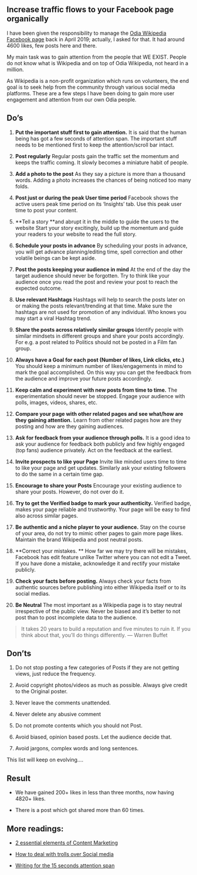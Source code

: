 ## Increase traffic flows to your Facebook page organically


I have been given the responsibility to manage the [Odia Wikipedia Facebook page](https://www.facebook.com/OdiaWiki/) back in April 2019; actually, I asked for that.
It had around 4600 likes, few posts here and there.

My main task was to gain attention from the people that WE EXIST. People do not know what is Wikipedia and on top of Odia Wikipedia, not heard in a million.

As Wikipedia is a non-profit organization which runs on volunteers, the end goal is to seek help from the community through various social media platforms. These are a few steps I have been doing to gain more user engagement and attention from our own Odia people.

## Do’s

1. **Put the important stuff first to gain attention.**
It is said that the human being has got a few seconds of attention span. The important stuff needs to be mentioned first to keep the attention/scroll bar intact.

1. **Post regularly**
Regular posts gain the traffic set the momentum and keeps the traffic coming. It slowly becomes a miniature habit of people.

1. **Add a photo to the post**
As they say a picture is more than a thousand words. Adding a photo increases the chances of being noticed too many folds.

1. **Post just or during the peak User time period**
Facebook shows the active users peak time period on its ‘Insights’ tab. Use this peak user time to post your content.

1. **Tell a story **and abrupt it in the middle to guide the users to the website
Start your story excitingly, build up the momentum and guide your readers to your website to read the full story.

1. **Schedule your posts in advance**
By scheduling your posts in advance, you will get advance planning/editing time, spell correction and other volatile beings can be kept aside.

1. **Post the posts keeping your audience in mind**
At the end of the day the target audience should never be forgotten. Try to think like your audience once you read the post and review your post to reach the expected outcome.

1. **Use relevant Hashtags**
Hashtags will help to search the posts later on or making the posts relevant/trending at that time. Make sure the hashtags are not used for promotion of any individual. Who knows you may start a viral Hashtag trend.

1. **Share the posts across relatively similar groups**
Identify people with similar mindsets in different groups and share your posts accordingly. For e.g. a post related to Politics should not be posted in a Film fan group.

1. **Always have a Goal for each post (Number of likes, Link clicks, etc.)**
You should keep a minimum number of likes/engagements in mind to mark the goal accomplished. On this way you can get the feedback from the audience and improve your future posts accordingly.

1. **Keep calm and experiment with new posts from time to time.**
The experimentation should never be stopped. Engage your audience with polls, images, videos, shares, etc.

1. **Compare your page with other related pages and see what/how are they gaining attention.**
Learn from other related pages how are they posting and how are they gaining audiences.

1. **Ask for feedback from your audience through polls.**
It is a good idea to ask your audience for feedback both publicly and few highly engaged (top fans) audience privately. Act on the feedback at the earliest.

1. **Invite prospects to like your Page**
Invite like minded users time to time to like your page and get updates. Similarly ask your existing followers to do the same in a certain time gap.

1. **Encourage to share your Posts**
Encourage your existing audience to share your posts. However, do not over do it.

1. **Try to get the Verified badge to mark your authenticity.**
Verified badge, makes your page reliable and trustworthy. Your page will be easy to find also across similar pages.

1. **Be authentic and a niche player to your audience.**
Stay on the course of your area, do not try to mimic other pages to gain more page likes. Maintain the brand Wikipedia and post neutral posts.

1. **Correct your mistakes. **
How far we may try there will be mistakes, Facebook has edit feature unlike Twitter where you can not edit a Tweet. If you have done a mistake, acknowledge it and rectify your mistake publicly.

1. **Check your facts before posting.**
Always check your facts from authentic sources before publishing into either Wikipedia itself or to its social medias.

1. **Be Neutral**
The most important as a Wikipedia page is to stay neutral irrespective of the public view. Never be biased and it’s better to not post than to post incomplete data to the audience.
> It takes 20 years to build a reputation and five minutes to ruin it. If you think about that, you’ll do things differently.
> — Warren Buffet

## Don’ts

1. Do not stop posting a few categories of Posts if they are not getting views, just reduce the frequency.

1. Avoid copyright photos/videos as much as possible. Always give credit to the Original poster.

1. Never leave the comments unattended.

1. Never delete any abusive comment

1. Do not promote contents which you should not Post.

1. Avoid biased, opinion based posts. Let the audience decide that.

1. Avoid jargons, complex words and long sentences.

This list will keep on evolving….

## Result

* We have gained 200+ likes in less than three months, now having 4820+ likes.

* There is a post which got shared more than 60 times.

## More readings:

* [2 essential elements of Content Marketing](https://contentmarketinginstitute.com/2014/05/essentials-getting-started-content-marketing/)

* [How to deal with trolls over Social media](https://blog.hootsuite.com/how-to-deal-with-trolls-on-social-media/)

* [Writing for the 15 seconds attention span](https://www.wix.com/blog/content-writing/2018/12/writing-for-the-15-second-attention-span?utm_campaign=Hung%20Lee&utm_medium=email&utm_source=Revue%20newsletter)